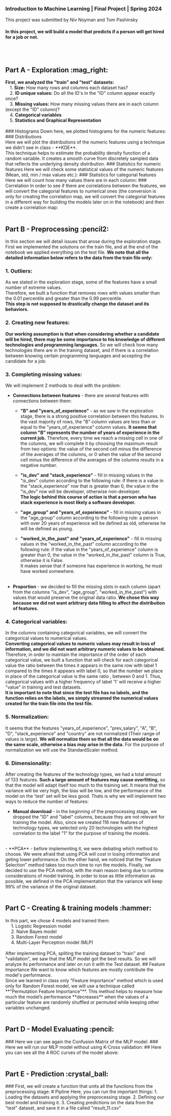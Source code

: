 ### Introduction to Machine Learning | Final Project | Spring 2024
    
This project was submitted by Niv Noyman and Tom Pashinsky<br>

#### In this project, we will build a model that predicts if a person will get hired for a job or not.
<br>
<br>
<h2>Part A - Exploration :mag_right:</h2>
<b>First, we analyzed the "train" and "test" datasets:</b><br>
&emsp;1. <b>Size:</b> How many rows and columns each dataset has?<br> 
&emsp;2. <b>ID unique values:</b> Do all the ID's in the "ID" column appear exactly once?<br>
&emsp;3. <b>Missing values:</b> How many missing values there are in each column (except the "ID" column)?<br>
&emsp;4. <b>Categorical variables</b><br>
&emsp;5. <b>Statistics and Graphical Representation</b><br>
<br>
### Histograms
Down here, we plotted histograms for the numeric features: 
### Distributions <br>
Here we will plot the distributions of the numeric features using a technique we didn't see in class - **KDE**. <br>
This technique helps to estimate the probability density function of a random variable. It creates a smooth curve from discretely sampled data that reflects the underlying density distribution.
### Statistics for numeric features
Here we will check some statistical values of the numeric features (Mean, std, min / max values etc.):
### Statistics for categorial features
Here we will count how many values there are in each column:
### Correlation
In order to see if there are correlations between the features, we will convert the categorial features to numerical ones (the conversion is only for creating the correlation map, we will convert the categorial features in a different way for building the models later on in the notebook) and then create a correlation map:
<br>
<br>
<h2>Part B - Preprocessing :pencil2:</h2>

In this section we will detail issues that arose during the exploration stage. First we implemented the solutions on the train file, and at the end of the notebook we applied everything on the test file. **We note that all the detailed information below refers to the data from the train file only:**

### 1. **Outliers:**
As we stated in the exploration stage, some of the features have a small number of extreme values. <br>
Therefore, we built a function that removes rows with values smaller than the 0.01 percentile and greater than the 0.99 percentile. <br>
**This step is not supposed to drastically change the dataset and its behaviors.**
### 2. **Creating new features:**
**Our working assumption is that when considering whether a candidate will be hired, there may be some importance to his knowledge of different technologies and programming languages.** So we will check how many technologies there are in the training dataset, and if there is a correlation between knowing certain programming languages and accepting the candidate for a job:
### 3. **Completing missing values:**
We will implement 2 methods to deal with the problem:
- **Connections between features** - there are several features with connections between them:
   - **"B" and "years_of_experience"** - as we saw in the exploration stage, there is a strong positive correlation between this features. In the vast majority of rows, the "B" column values are less than or equal to the "years_of_experience" column values. **It seems that column "B" represents the number of years of experience in the current job.** Therefore, every time we reach a missing cell in one of the columns, we will complete it by choosing the maximum result from two options: the value of the second cell minus the difference of the averages of the columns, or 0 when the value of the second cell minus the difference of the averages of the columns results in a negative number. 

  - **"is_dev" and "stack_experience"** - fill in missing values in the "is_dev" column according to the following rule: if there is a value in the "stack_experience" row that is greater than 0, the value in the "is_dev" row will be developer, otherwise non-developer. <br>
  **The logic behind this course of action is that a person who has stack experience is most likely a software developer.**

  - **"age_group" and "years_of_experience"** - fill in missing values in the "age_group" column according to the following rule: a person with over 20 years of experience will be defined as old, otherwise he will be defined as young.


  - **"worked_in_the_past" and "years_of_experience"** - fill in missing values in the "worked_in_the_past" column according to the following rule: if the value in the "years_of_experience" column is greater than 0, the value in the "worked_in_the_past" column is True, otherwise it is False. <br>
  It makes sense that if someone has experience in working, he must have worked somewhere. <br><br>
  
- **Proportion** - we decided to fill the missing slots in each column (apart from the columns "is_dev", "age_group", "worked_in_the_past") with values that would preserve the original data ratio. **We chose this way because we did not want arbitrary data filling to affect the distribution of features.**
### 4. **Categorical variables:**
In the columns containing categorical variables, we will convert the categorical values to numerical values. <br>
**Converting categorical values to numeric values may result in loss of information, and we did not want arbitrary numeric values to be obtained.** Therefore, in order to maintain the importance of the order of each categorical value, we built a function that will check for each categorical value the ratio between the times it appears in the same row with label 1 compared to the times it appears with label 0, so that the number we place in place of the categorical value is the same ratio , between 0 and 1. Thus, categorical values with a higher frequency of label '1' will receive a higher "value" in training and test datasets. <br>
**It is important to note that since the test file has no labels, and the function relies on the labels, we simply streamed the numerical values created for the train file into the test file.**
### 5. **Normalization:**
It seems that the features "years_of_experience", "prev_salary", "A", "B", "D", "stack_experience" and "country" are not normalized (Their range of values is large). **We will normalize them so that all the data would be on the same scale, otherwise a bias may arise in the data.** For the purpose of normalization we will use the StandardScaler method.
### 6. **Dimensionality:**
After creating the features of the technology types, we had a total amount of 133 features. **Such a large amount of features may cause overfitting,** so that the model will adapt itself too much to the training set. It means that the variance will be very high, the bias will be low, and the performance of the model on the 'test' set will be less good. Thats is why we will implement two ways to reduce the number of features:
- **Manual download** - in the beginning of the preprocessing stage, we dropped the "ID" and "label" columns, because they are not relevant for training the model. Also, since we created 116 new features of technology types, we selected only 20 technologies with the highest correlation to the label "1" for the purpose of training the models.
<br>
- **PCA** - before implementing it, we were debating which method to choose. We were afraid that using PCA will cost in losing information and geting lower peformance. On the other hand, we noticed that the "Feature Selection" method takes too much time to run the models. Finally, we decided to use the PCA method, with the main reason being due to runtime considerations of model training. In order to lose as little information as possible, we defined in the PCA implementation that the variance will keep 99% of the variance of the original dataset.
<br>
<br>
<h2>Part C - Creating & training models :hammer:</h2>
In this part, we chose 4 models and trained them:<br>
&emsp; 1. Logistic Regression model<br>
&emsp; 2. Naive Bayes model<br>
&emsp; 3. Random Forest model<br>
&emsp; 4. Multi-Layer Perceptron model (MLP)<br><br>
After implementing PCA, spliting the training dataset to "train" and "validation", we saw that the MLP model got the best results.
So we will analyze its performance and later on run it with the Test dataset.
## Feature Importance
We want to know which features are mostly contribute the model's performance. <br>
Since we learned in class only "Feature Importance" method which is used only for Random Forest model, we will use a technique called **"Permutation Feature Importance"**. This method helps to measure how much the model’s performance **decreases** when the values of a particular feature are randomly shuffled or permuted while keeping other variables unchanged.
<br>
<br>
<h2>Part D - Model Evaluating :pencil:</h2>
### Here we can see again the Confusion Matrix of the MLP model:
### Here we will run our MLP model without using K-Cross validation:
## Here you can see all the 4 ROC curves of the model above:
<br>
<br>
<h2>Part E - Prediction :crystal_ball:</h2>
### First, we will create a function that units all the functions from the preprocessing stage:
# Pipline
Here, you can run the important things:
1. Loading the datasets and applying the preprocessing stage.
2. Defining our best model and training it.
3. Creating predictions on the data from the "test" dataset, and save it in a file called "result_11.csv"


























